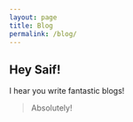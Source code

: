 ```yaml
---
layout: page
title: Blog
permalink: /blog/
---
```


## Hey Saif! 

I hear you write fantastic blogs!

> Absolutely!